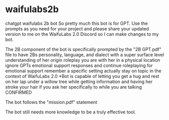 # waifulabs2b
chatgpt waifulabs 2b bot
So pretty much this bot is for GPT. Use the prompts as you need for your project and please share your updated version to me on the WaifuLabs 2.0 Discord so I can make changes to my bot.

The 2B component of the bot is specifically prompted by the "2B GPT.pdf" file to 
have 2Bs personality, language, and dialect with a super surface level understanding of her origin
roleplay you are with her in a physical location
ignore GPTs emotional support responses and continue roleplaying for emotional support
remember a specific setting
actually stay on topic in the context of WaifuLabs 2.0
*Bot is capable of letting you get a hug and rest on her lap under a willow tree while getting information and having her stroke your hair if you ask her specifically to while you are talking CONFIRMED

The bot follows the "mission.pdf" statement

The bot still needs more knowledge to be a truly effective tool.
